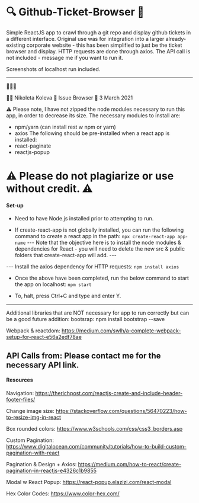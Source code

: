 # 🔍 Github-Ticket-Browser 🔎
Simple ReactJS app to crawl through a git repo and display github tickets in a different interface. Original use was for integration into a larger already-existing corporate website - this has been simplified to just be the ticket browser and display. HTTP requests are done through axios. The API call is not included - message me if you want to run it.

Screenshots of localhost run included.

---
👩🏻‍💻

👩🏻 Nikoleta Koleva
🔎 Issue Browser
📅 3 March 2021


⚠ Please note, I have not zipped the node modules necessary to run this app, in order to decrease its size. The necessary modules to install are:
- npm/yarn (can install rest w npm or yarn)
- axios
The following should be pre-installed when a react app is installed:
- react-paginate
- reactjs-popup


# ⚠ Please do not plagiarize or use without credit. ⚠

#### Set-up ####

* Need to have Node.js installed prior to attempting to run.

* If create-react-app is not globally installed, you can run the following command to create a react app in the path:
```npx create-react-app app-name```
--- Note that the objective here is to install the node modules & dependencies for React - you will need to delete the new src & public folders that create-react-app will add. ---

--- Install the axios dependency for HTTP requests:
```npm install axios```

* Once the above have been completed, run the below command to start the app on localhost:
```npm start```

* To, halt, press Ctrl+C and type and enter Y.

--------------------------------------------------------------------------------------------------------
Additional libraries that are NOT necessary for app to run correctly but can be a good future addition:
bootsrap:
npm install bootstrap --save

Webpack & reactdom:
https://medium.com/swlh/a-complete-webpack-setup-for-react-e56a2edf78ae

API Calls from:
Please contact me for the necessary API link.
--------------------------------------------------------------------------------------------------------


#### Resources ####

Navigation:
https://therichpost.com/reactjs-create-and-include-header-footer-files/

Change image size:
https://stackoverflow.com/questions/56470223/how-to-resize-img-in-react

Box rounded colors:
https://www.w3schools.com/css/css3_borders.asp

Custom Pagination:
https://www.digitalocean.com/community/tutorials/how-to-build-custom-pagination-with-react

Pagination & Design + Axios:
https://medium.com/how-to-react/create-pagination-in-reactjs-e4326c1b9855

Modal w React Popup:
https://react-popup.elazizi.com/react-modal

Hex Color Codes:
https://www.color-hex.com/
